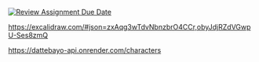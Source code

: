 [![Review Assignment Due Date](https://classroom.github.com/assets/deadline-readme-button-22041afd0340ce965d47ae6ef1cefeee28c7c493a6346c4f15d667ab976d596c.svg)](https://classroom.github.com/a/iNmLJ4Oy)

https://excalidraw.com/#json=zxAqg3wTdvNbnzbrO4CCr,obyJdjRZdVGwpU-Ses8zmQ

https://dattebayo-api.onrender.com/characters